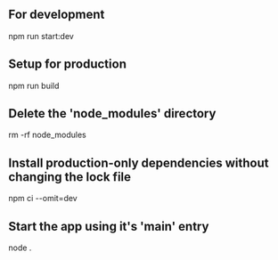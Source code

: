 ## For development

npm run start:dev

## Setup for production

npm run build

## Delete the 'node_modules' directory

rm -rf node_modules

## Install production-only dependencies without changing the lock file

npm ci --omit=dev

## Start the app using it's 'main' entry

node .
